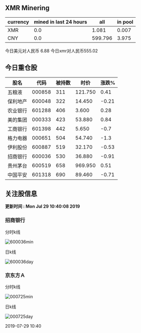 ## XMR Minering

|currency|mined in last 24 hours|all|in pool|
|---|---|---|---|
|XMR|0.0|1.081|0.007|
|CNY|0.0|599.796|3.975|

今日美元对人民币 6.88	今日xmr对人民币555.02


## 今日重仓股 

|股名|代码|被持数|时价|涨跌%|
|---|---|---|---|---|
|五粮液|000858|311|121.750|0.41|
|保利地产|600048|322|14.450|-0.21|
|农业银行|601288|406|3.600|0.28|
|美的集团|000333|423|53.880|0.84|
|工商银行|601398|442|5.650|-0.7|
|格力电器|000651|504|54.740|-1.3|
|伊利股份|600887|519|32.170|-0.53|
|招商银行|600036|530|36.880|-0.91|
|贵州茅台|600519|658|969.950|0.51|
|中国平安|601318|690|89.460|-0.71|

## 关注股信息
**更新时间 : Mon Jul 29 10:40:08 2019**
### 招商银行 
分时k线

![600036min](http://image.sinajs.cn/newchart/min/n/sh600036.gif)

日k线

![600036day](http://image.sinajs.cn/newchart/daily/n/sh600036.gif)

### 京东方Ａ 
分时k线

![000725min](http://image.sinajs.cn/newchart/min/n/sz000725.gif)

日k线

![000725day](http://image.sinajs.cn/newchart/daily/n/sz000725.gif)

2019-07-29 10:40